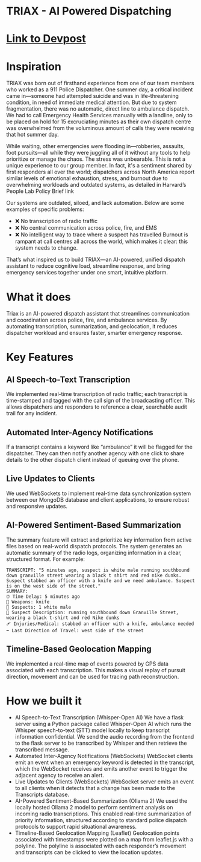 # TRIAX - AI Powered Dispatching
# [Link to Devpost](https://devpost.com/software/triax)

# Inspiration
TRIAX was born out of firsthand experience from one of our team members who worked as a 911 Police Dispatcher. One summer day, a critical incident came in—someone had attempted suicide and was in life-threatening condition, in need of immediate medical attention. But due to system fragmentation, there was no automatic, direct line to ambulance dispatch. We had to call Emergency Health Services manually with a landline, only to be placed on hold for 15 excruciating minutes as their own dispatch centre was overwhelmed from the voluminous amount of calls they were receiving that hot summer day.

While waiting, other emergencies were flooding in—robberies, assaults, foot pursuits—all while they were juggling all of it without any tools to help prioritize or manage the chaos. The stress was unbearable. This is not a unique experience to our group member. In fact, it's a sentiment shared by first responders all over the world; dispatchers across North America report similar levels of emotional exhaustion, stress, and burnout due to overwhelming workloads and outdated systems, as detailed in Harvard’s People Lab Policy Brief link

Our systems are outdated, siloed, and lack automation. Below are some examples of specific problems:

- ❌ No transcription of radio traffic
- ❌ No central communication across police, fire, and EMS
- ❌ No intelligent way to trace where a suspect has travelled
Burnout is rampant at call centres all across the world, which makes it clear: this system needs to change.

That’s what inspired us to build TRIAX—an AI-powered, unified dispatch assistant to reduce cognitive load, streamline response, and bring emergency services together under one smart, intuitive platform.

# What it does
Triax is an AI-powered dispatch assistant that streamlines communication and coordination across police, fire, and ambulance services. By automating transcription, summarization, and geolocation, it reduces dispatcher workload and ensures faster, smarter emergency response.

# Key Features

## AI Speech-to-Text Transcription 
We implemented real-time transcription of radio traffic; each transcript is time-stamped and tagged with the call sign of the broadcasting officer. This allows dispatchers and responders to reference a clear, searchable audit trail for any incident.

## Automated Inter-Agency Notifications 
If a transcript contains a keyword like “ambulance” it will be flagged for the dispatcher. They can then notify another agency with one click to share details to the other dispatch client instead of queuing over the phone.

## Live Updates to Clients 
We used WebSockets to implement real-time data synchronization system between our MongoDB database and client applications, to ensure robust and responsive updates.

## AI-Powered Sentiment-Based Summarization 
The summary feature will extract and prioritize key information from active files based on real-world dispatch protocols. The system generates an automatic summary of the radio logs, organizing information in a clear, structured format. For example:
```
TRANSCRIPT: "5 minutes ago, suspect is white male running southbound down granville street wearing a black t shirt and red nike dunks. Suspect stabbed an officer with a knife and we need ambulance. Suspect is on the west side of the street."
SUMMARY:
⏰ Time Delay: 5 minutes ago
🔫 Weapons: knife
🧍 Suspects: 1 white male
🧥 Suspect Description: running southbound down Granville Street, wearing a black t-shirt and red Nike dunks
🩹 Injuries/Medical: stabbed an officer with a knife, ambulance needed
➡️ Last Direction of Travel: west side of the street
```

## Timeline-Based Geolocation Mapping 
We implemented a real-time map of events powered by GPS data associated with each transcription. This makes a visual replay of pursuit direction, movement and can be used for tracing path reconstruction.

# How we built it
- AI Speech-to-Text Transcription (Whisper-Open AI) We have a flask server using a Python package called Whisper-Open AI which runs the Whisper speech-to-text (STT) model locally to keep transcript information confidential. We send the audio recording from the frontend to the flask server to be transcribed by Whisper and then retrieve the transcribed message.
- Automated Inter-Agency Notifications (WebSockets) WebSocket clients emit an event when an emergency keyword is detected in the transcript, which the WebSocket receives and emits another event to trigger the adjacent agency to receive an alert.
- Live Updates to Clients (WebSockets) WebSocket server emits an event to all clients when it detects that a change has been made to the Transcripts database.
- AI-Powered Sentiment-Based Summarization (Ollama 2) We used the locally hosted Ollama 2 model to perform sentiment analysis on incoming radio transcriptions. This enabled real-time summarization of priority information, structured according to standard police dispatch protocols to support rapid situational awareness.
- Timeline-Based Geolocation Mapping (Leaflet) Geolocation points associated with timestamps were plotted on a map from leaflet.js with a polyline. The polyline is associated with each responder’s movement and transcripts can be clicked to view the location updates.
